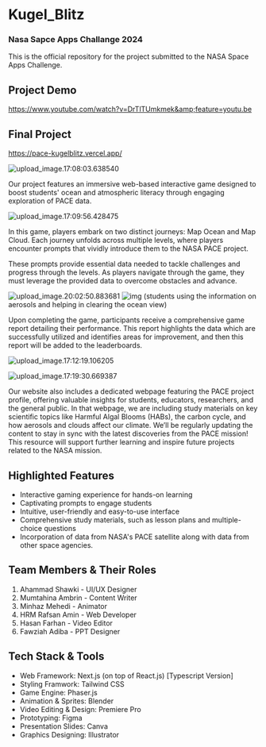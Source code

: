 # Kugel_Blitz

### Nasa Sapce Apps Challange 2024

This is the official repository for the project submitted to the NASA Space Apps Challenge.

## Project Demo

https://www.youtube.com/watch?v=DrTlTUmkmek&amp;feature=youtu.be

## Final Project

https://pace-kugelblitz.vercel.app/

![upload_image.17:08:03.638540](https://assets.spaceappschallenge.org/media/images/home_YNYCvoE.width-1024.png)

Our project features an immersive web-based interactive game designed to boost students' ocean and atmospheric literacy through engaging exploration of PACE data.

![upload_image.17:09:56.428475](https://assets.spaceappschallenge.org/media/images/level_W0eJ88H.width-1024.png)

In this game, players embark on two distinct journeys: Map Ocean and Map Cloud. Each journey unfolds across multiple levels, where players encounter prompts that vividly introduce them to the NASA PACE project.

These prompts provide essential data needed to tackle challenges and progress through the levels. As players navigate through the game, they must leverage the provided data to overcome obstacles and advance.

![upload_image.20:02:50.883681](https://assets.spaceappschallenge.org/media/images/prompt_osEUaKU.width-1024.jpg)
![img](https://assets.spaceappschallenge.org/media/images/image_L1MmUSc.width-1024.png)
(students using the information on aerosols and helping in clearing the ocean view)

Upon completing the game, participants receive a comprehensive game report detailing their performance. This report highlights the data which are successfully utilized and identifies areas for improvement, and then this report will be added to the leaderboards.

![upload_image.17:12:19.106205](https://assets.spaceappschallenge.org/media/images/game_report.width-1024.png)

![upload_image.17:19:30.669387](https://assets.spaceappschallenge.org/media/images/about_pace_vF7bKhI.width-500.png)

Our website also includes a dedicated webpage featuring the PACE project profile, offering valuable insights for students, educators, researchers, and the general public. In that webpage, we are including study materials on key scientific topics like Harmful Algal Blooms (HABs), the carbon cycle, and how aerosols and clouds affect our climate. We’ll be regularly updating the content to stay in sync with the latest discoveries from the PACE mission! This resource will support further learning and inspire future projects related to the NASA mission.

## Highlighted Features

- Interactive gaming experience for hands-on learning
- Captivating prompts to engage students
- Intuitive, user-friendly and easy-to-use interface
- Comprehensive study materials, such as lesson plans and multiple-choice questions
- Incorporation of data from NASA's PACE satellite along with data from other space agencies.

## Team Members & Their Roles

1. Ahammad Shawki - UI/UX Designer
2. Mumtahina Ambrin - Content Writer
3. Minhaz Mehedi - Animator
4. HRM Rafsan Amin - Web Developer
5. Hasan Farhan - Video Editor
6. Fawziah Adiba - PPT Designer

## Tech Stack & Tools

- Web Framework: Next.js (on top of React.js) [Typescript Version]
- Styling Framwork: Tailwind CSS
- Game Engine: Phaser.js
- Animation & Sprites: Blender
- Video Editing & Design: Premiere Pro
- Prototyping: Figma
- Presentation Slides: Canva
- Graphics Designing: Illustrator
